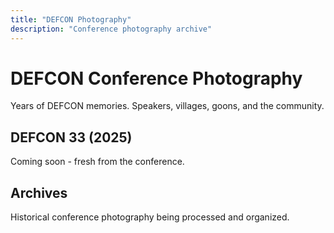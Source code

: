 ```yaml
---
title: "DEFCON Photography"
description: "Conference photography archive"
---
```


# DEFCON Conference Photography

Years of DEFCON memories. Speakers, villages, goons, and the community.

## DEFCON 33 (2025)
Coming soon - fresh from the conference.

## Archives
Historical conference photography being processed and organized.